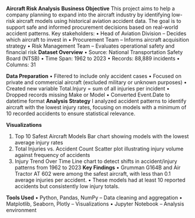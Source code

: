 **Aircraft Risk Analysis**
**Business Objective**
This project aims to help a company planning to expand into the aircraft industry by identifying low-risk aircraft models using historical aviation accident data. The goal is to support safe and informed procurement decisions based on real-world accident patterns.
Key stakeholders:
•	Head of Aviation Division – Decides which aircraft to invest in
•	Procurement Team – Informs aircraft acquisition strategy
•	Risk Management Team – Evaluates operational safety and financial risk
**Dataset Overview**
•	Source: National Transportation Safety Board (NTSB)
•	Time Span: 1962 to 2023
•	Records: 88,889 incidents
•	Columns: 31

**Data Preparation**
•	Filtered to include only accident cases
•	Focused on private and commercial aircraft (excluded military or unknown purposes)
•	Created new variable Total.Injury = sum of all injuries per incident
•	Dropped records missing Make or Model
•	Converted Event.Date to datetime format
**Analysis Strategy**
I analyzed accident patterns to identify aircraft with the lowest injury rates, 
focusing on models with a minimum of 10 recorded accidents to ensure statistical relevance.

**Visualizations**
1.	Top 10 Safest Aircraft Models
Bar chart showing models with the lowest average injury rates
2.	Total Injuries vs. Accident Count
Scatter plot illustrating injury volume against frequency of accidents
3.	Injury Trend Over Time
Line chart to detect shifts in accident/injury patterns from 1962 to 2023
**Key Findings**
•	Grumman G164B and Air Tractor AT 602 were among the safest aircraft, with less than 0.1 average injuries per accident.
•	These models had at least 10 reported accidents but consistently low injury totals.

**Tools Used**
•	Python, Pandas, NumPy – Data cleaning and aggregation
•	Matplotlib, Seaborn, Plotly – Visualizations
•	Jupyter Notebook – Analysis environment
